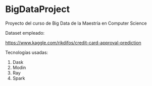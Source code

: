 # BigDataProject
Proyecto del curso de Big Data de la Maestría en Computer Science

Dataset empleado:

https://www.kaggle.com/rikdifos/credit-card-approval-prediction

Tecnologías usadas:

1. Dask
2. Modin
3. Ray
4. Spark
